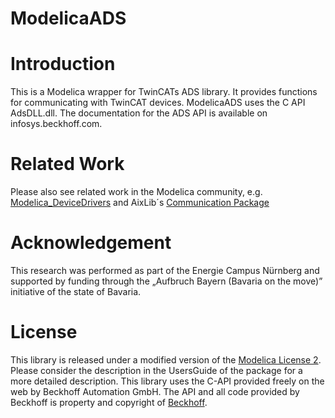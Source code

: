 ModelicaADS
===========
# Introduction
This is a Modelica wrapper for TwinCATs ADS library. It provides functions for communicating with TwinCAT devices. ModelicaADS uses the C API AdsDLL.dll. The documentation for the ADS API is available on infosys.beckhoff.com.

# Related Work
Please also see related work in the Modelica community, e.g. [Modelica_DeviceDrivers](https://github.com/modelica/Modelica_DeviceDrivers) and AixLib´s [Communication Package](https://github.com/RWTH-EBC/AixLib/tree/development/AixLib/Utilities/Communication)

# Acknowledgement
This research was performed as part of the Energie Campus Nürnberg and supported by funding through the „Aufbruch Bayern (Bavaria on the move)” initiative of the state of Bavaria. 

# License
This library is released under a modified version of the [Modelica License 2](https://www.modelica.org/licenses/ModelicaLicense2). Please consider the description in the UsersGuide of the package for a more detailed description. This library uses the C-API provided freely on the web by Beckhoff Automation GmbH. The API and all code provided by Beckhoff is property and copyright of [Beckhoff](https://infosys.beckhoff.de/content/1033/tc3_adsdll2/html/tcadsdll_intro.htm).
